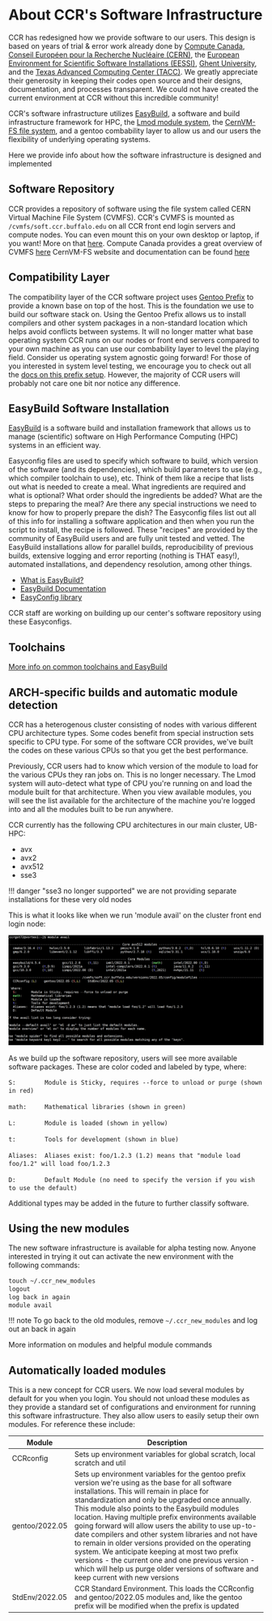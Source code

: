 # About CCR's Software Infrastructure

CCR has redesigned how we provide software to our users.  This design is based
on years of trial & error work already done by [Compute
Canada](https://docs.alliancecan.ca/wiki/Available_software), [Conseil Européen
pour la Recherche Nucléaire (CERN)](https://home.web.cern.ch/), the [European
Environment for Scientific Software Installations
(EESSI)](https://eessi.github.io/docs/), [Ghent University](https://www.ugent.be/hpc/en), 
and the [Texas Advanced Computing Center (TACC)](https://www.tacc.utexas.edu/).
We greatly appreciate their generosity in keeping their codes open source and
their designs, documentation, and processes transparent.  We could not have
created the current environment at CCR without this incredible community!

CCR's software infrastructure utilizes [EasyBuild](https://easybuild.io/), a
software and build infrastructure framework for HPC, the [Lmod module
system](https://www.tacc.utexas.edu/research-development/tacc-projects/lmod),
the [CernVM-FS file system](https://cernvm.cern.ch/fs/), and a gentoo
combability layer to allow us and our users the flexibility of underlying
operating systems.

Here we provide info about how the software infrastructure is designed and
implemented

## Software Repository

CCR provides a repository of software using the file system called CERN Virtual
Machine File System (CVMFS).  CCR's CVMFS is mounted as
`/cvmfs/soft.ccr.buffalo.edu` on all CCR front end login servers and compute
nodes. You can even mount this on your own desktop or laptop, if you want! More
on that [here](). Compute Canada provides a great overview of CVMFS
[here](https://docs.alliancecan.ca/wiki/CVMFS) CernVM-FS website and
documentation can be found [here](https://cernvm.cern.ch/fs/)

## Compatibility Layer

The compatibility layer of the CCR software project uses [Gentoo
Prefix](https://wiki.gentoo.org/wiki/Project:Prefix) to provide a known base on
top of the host.  This is the foundation we use to build our software stack on.
Using the Gentoo Prefix allows us to install compilers and other system
packages in a non-standard location which helps avoid conflicts between
systems.  It will no longer matter what base operating system CCR runs on our
nodes or front end servers compared to your own machine as you can use our
combability layer to level the playing field.  Consider us operating system
agnostic going forward!  For those of you interested in system level testing,
we encourage you to check out all the [docs on this prefix
setup](https://wiki.gentoo.org/wiki/Project:Prefix).  However, the majority of
CCR users will probably not care one bit nor notice any difference.

## EasyBuild Software Installation

[EasyBuild](https://easybuild.io/) is a software build and installation framework that allows us to
manage (scientific) software on High Performance Computing (HPC) systems in an
efficient way.

Easyconfig files are used to specify which software to build, which version of
the software (and its dependencies), which build parameters to use (e.g., which
compiler toolchain to use), etc.  Think of them like a recipe that lists out
what is needed to create a meal.  What ingredients are required and what is
optional?  What order should the ingredients be added?  What are the steps to
preparing the meal?  Are there any special instructions we need to know for how
to properly prepare the dish?  The Easyconfig files list out all of this info
for installing a software application and then when you run the script to
install, the recipe is followed.  These "recipes" are provided by the community
of EasyBuild users and are fully unit tested and vetted.  The EasyBuild
installations allow for parallel builds, reproducibility of previous builds,
extensive logging and error reporting (nothing is THAT easy!), automated
installations, and dependency resolution, among other things.

- [What is EasyBuild?](https://docs.easybuild.io/en/latest/Introduction.html)
- [EasyBuild Documentation](https://docs.easybuild.io/en/latest/)
- [EasyConfig library](https://github.com/easybuilders/easybuild-easyconfigs)

CCR staff are working on building up our center's software repository using
these Easyconfigs.

## Toolchains

[More info on common toolchains and EasyBuild](https://docs.easybuild.io/en/latest/Common-toolchains.html#definition-and-motivation)

## ARCH-specific builds and automatic module detection

CCR has a heterogenous cluster consisting of nodes with various different CPU
architecture types.  Some codes benefit from special instruction sets specific
to CPU type.  For some of the software CCR provides, we've built the codes on
these various CPUs so that you get the best performance.

Previously, CCR users had to know which version of the module to load for the
various CPUs they ran jobs on.  This is no longer necessary.  The Lmod system
will auto-detect what type of CPU you're running on and load the module built
for that architecture.  When you view available modules, you will see the list
available for the architecture of the machine you're logged into and all the
modules built to be run anywhere.

CCR currently has the following CPU architectures in our main cluster, UB-HPC:

- avx
- avx2
- avx512
- sse3

!!! danger "sse3 no longer supported"
    we are not providing separate installations for these very old nodes

This is what it looks like when we run 'module avail' on the cluster front end
login node:

![Diagram](../images/software/modules.png)

As we build up the software repository, users will see more available software
packages. These are color coded and labeled by type, where:

```
S:        Module is Sticky, requires --force to unload or purge (shown in red)

math:     Mathematical libraries (shown in green)

L:        Module is loaded (shown in yellow)

t:        Tools for development (shown in blue)

Aliases:  Aliases exist: foo/1.2.3 (1.2) means that "module load foo/1.2" will load foo/1.2.3

D:        Default Module (no need to specify the version if you wish to use the default)
```

Additional types may be added in the future to further classify software.


## Using the new modules

The new software infrastructure is available for alpha testing now.  Anyone
interested in trying it out can activate the new environment with the following
commands:

```
touch ~/.ccr_new_modules
logout
log back in again
module avail
```

!!! note
    To go back to the old modules, remove `~/.ccr_new_modules` and log out an
    back in again

More information on modules and helpful module commands


## Automatically loaded modules

This is a new concept for CCR users.  We now load several modules by default
for you when you login.  You should not unload these modules as they provide a
standard set of configurations and environment for running this software
infrastructure.  They also allow users to easily setup their own modules.  For
reference these include:

| Module      | Description |
| ----------- | ----------- |
| CCRconfig      | Sets up environment variables for global scratch, local scratch and util |
| gentoo/2022.05 | Sets up environment variables for the gentoo prefix version we're using as the base for all software installations.  This will remain in place for standardization and only be upgraded once annually.  This module also points to the Easybuild modules location.  Having multiple prefix environments available going forward will allow users the ability to use up-to-date compilers and other system libraries and not have to remain in older versions provided on the operating system.  We anticipate keeping at most two prefix versions - the current one and one previous version - which will help us purge older versions of software and keep current with new versions |
| StdEnv/2022.05 | CCR Standard Environment. This loads the CCRconfig and gentoo/2022.05 modules and, like the gentoo prefix will be modified when the prefix is updated |

